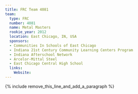 ```yaml
---
title: FRC Team 4081
team:
  type: FRC
  number: 4081
  name: Metal Masters
  rookie_year: 2012
  location: East Chicago, IN, USA
  sponsors:
  - Communities In Schools of East Chicago
  - Indiana 21st Century Community Learning Centers Program
  - Indiana Afterschool Network
  - Arcelor-Mittal Steel
  - East Chicago Central High School
  links:
    Website:
---
```


{% include remove_this_line_and_add_a_paragraph %}